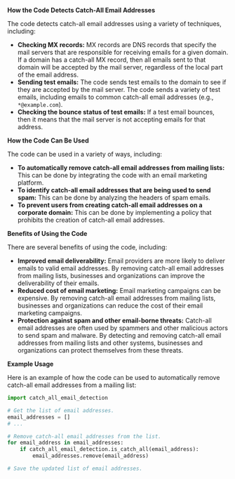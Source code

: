 **How the Code Detects Catch-All Email Addresses**

The code detects catch-all email addresses using a variety of techniques, including:

* **Checking MX records:** MX records are DNS records that specify the mail servers that are responsible for receiving emails for a given domain. If a domain has a catch-all MX record, then all emails sent to that domain will be accepted by the mail server, regardless of the local part of the email address.
* **Sending test emails:** The code sends test emails to the domain to see if they are accepted by the mail server. The code sends a variety of test emails, including emails to common catch-all email addresses (e.g., `*@example.com`).
* **Checking the bounce status of test emails:** If a test email bounces, then it means that the mail server is not accepting emails for that address.

**How the Code Can Be Used**

The code can be used in a variety of ways, including:

* **To automatically remove catch-all email addresses from mailing lists:** This can be done by integrating the code with an email marketing platform.
* **To identify catch-all email addresses that are being used to send spam:** This can be done by analyzing the headers of spam emails.
* **To prevent users from creating catch-all email addresses on a corporate domain:** This can be done by implementing a policy that prohibits the creation of catch-all email addresses.

**Benefits of Using the Code**

There are several benefits of using the code, including:

* **Improved email deliverability:** Email providers are more likely to deliver emails to valid email addresses. By removing catch-all email addresses from mailing lists, businesses and organizations can improve the deliverability of their emails.
* **Reduced cost of email marketing:** Email marketing campaigns can be expensive. By removing catch-all email addresses from mailing lists, businesses and organizations can reduce the cost of their email marketing campaigns.
* **Protection against spam and other email-borne threats:** Catch-all email addresses are often used by spammers and other malicious actors to send spam and malware. By detecting and removing catch-all email addresses from mailing lists and other systems, businesses and organizations can protect themselves from these threats.

**Example Usage**

Here is an example of how the code can be used to automatically remove catch-all email addresses from a mailing list:

```python
import catch_all_email_detection

# Get the list of email addresses.
email_addresses = []
# ...

# Remove catch-all email addresses from the list.
for email_address in email_addresses:
    if catch_all_email_detection.is_catch_all(email_address):
        email_addresses.remove(email_address)

# Save the updated list of email addresses.
